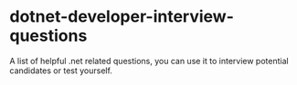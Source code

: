 dotnet-developer-interview-questions
====================================

A list of helpful .net related questions, you can use it to interview potential candidates or test yourself.
